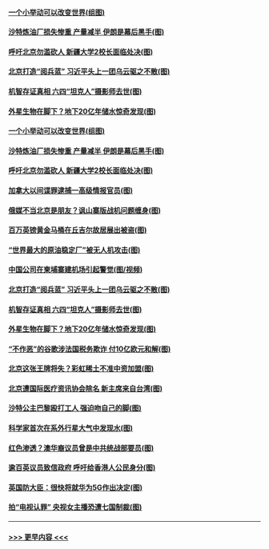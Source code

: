 #### [一个小举动可以改变世界(组图)](../pages/p9/907436.md?t=09152111) 
#### [沙特炼油厂损失惨重 产量减半 伊朗是幕后黑手(图)](../pages/p9/907393.md?t=09152111) 
#### [呼吁北京勿滥砍人 新疆大学2校长面临处决(图)](../pages/p9/907384.md?t=09152111) 
#### [北京打造“阅兵蓝” 习近平头上一团乌云驱之不散(图)](../pages/p9/907285.md?t=09152111) 
#### [机智存证真相 六四“坦克人”摄影师去世(图)](../pages/p9/907286.md?t=09152111) 
#### [外星生物在脚下？地下20亿年储水惊奇发现(图)](../pages/p9/907282.md?t=09152111) 
#### [一个小举动可以改变世界(组图)](../pages/p9/907436.md?t=09152111) 
#### [沙特炼油厂损失惨重 产量减半 伊朗是幕后黑手(图)](../pages/p9/907393.md?t=09152111) 
#### [呼吁北京勿滥砍人 新疆大学2校长面临处决(图)](../pages/p9/907384.md?t=09152111) 
#### [加拿大以间谍罪逮捕一高级情报官员(图)](../pages/p9/907388.md?t=09152111) 
#### [俄媒不当北京是朋友？讽山寨版战机问题缠身(图)](../pages/p9/907383.md?t=09152111) 
#### [百万英镑黄金马桶在丘吉尔故居展出被盗(图)](../pages/p9/907379.md?t=09152111) 
#### [“世界最大的原油稳定厂”被无人机攻击(图)](../pages/p9/907338.md?t=09152111) 
#### [中国公司在柬埔寨建机场引起警觉(图/视频)](../pages/p9/907291.md?t=09152111) 
#### [北京打造“阅兵蓝” 习近平头上一团乌云驱之不散(图)](../pages/p9/907285.md?t=09152111) 
#### [机智存证真相 六四“坦克人”摄影师去世(图)](../pages/p9/907286.md?t=09152111) 
#### [外星生物在脚下？地下20亿年储水惊奇发现(图)](../pages/p9/907282.md?t=09152111) 
#### [“不作恶”的谷歌涉法国税务欺诈 付10亿欧元和解(图)](../pages/p9/907219.md?t=09152111) 
#### [北京这张王牌将失？彩虹稀土不准中资加盟(图)](../pages/p9/907173.md?t=09152111) 
#### [北京遭国际医疗资讯协会除名 新主席来自台湾(图)](../pages/p9/907223.md?t=09152111) 
#### [沙特公主巴黎殴打工人 强迫吻自己的脚(图)](../pages/p9/907183.md?t=09152111) 
#### [科学家首次在系外行星大气中发现水(图)](../pages/p9/907181.md?t=09152111) 
#### [红色渗透？澳华裔议员曾是中共统战部要员(图)](../pages/p9/907170.md?t=09152111) 
#### [逾百英议员致信政府 呼吁给香港人公民身分(图)](../pages/p9/907077.md?t=09152111) 
#### [英国防大臣：很快将就华为5G作出决定(图)](../pages/p9/907048.md?t=09152111) 
#### [拍“电视认罪” 央视女主播恐遭七国制裁(图)](../pages/p9/907039.md?t=09152111) 

----
#### [ >>> 更早内容 <<< ](../indexes/p9-earlier.md)

